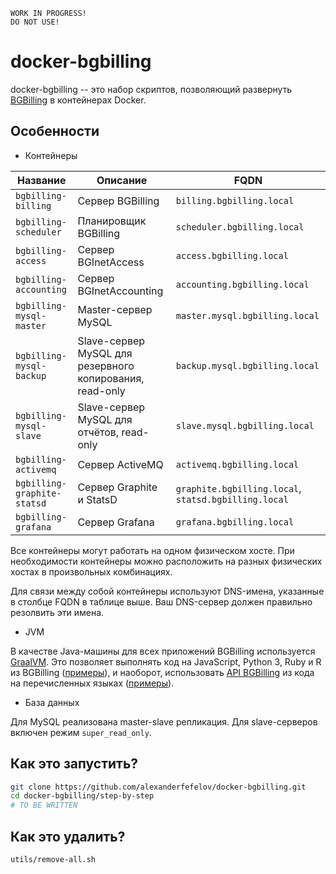     WORK IN PROGRESS!
    DO NOT USE!

# docker-bgbilling

docker-bgbilling -- это набор скриптов, позволяющий развернуть [BGBilling](https://bgbilling.ru/) в контейнерах Docker.

## Особенности

* Контейнеры

| Название | Описание | FQDN
| -------- | -------- | ----
| `bgbilling-billing`         | Сервер BGBilling | `billing.bgbilling.local`
| `bgbilling-scheduler`       | Планировщик BGBilling | `scheduler.bgbilling.local`
| `bgbilling-access`          | Сервер BGInetAccess | `access.bgbilling.local`
| `bgbilling-accounting`      | Сервер BGInetAccounting | `accounting.bgbilling.local`
| `bgbilling-mysql-master`    | Master-сервер MySQL | `master.mysql.bgbilling.local` 
| `bgbilling-mysql-backup`    | Slave-сервер MySQL для резервного копирования, read-only | `backup.mysql.bgbilling.local`
| `bgbilling-mysql-slave`     | Slave-сервер MySQL для отчётов, read-only | `slave.mysql.bgbilling.local`
| `bgbilling-activemq`        | Сервер ActiveMQ | `activemq.bgbilling.local`
| `bgbilling-graphite-statsd` | Сервер Graphite и StatsD | `graphite.bgbilling.local`, `statsd.bgbilling.local`
| `bgbilling-grafana`         | Сервер Grafana | `grafana.bgbilling.local`

Все контейнеры могут работать на одном физическом хосте. При необходимости контейнеры можно расположить
на разных физических хостах в произвольных комбинациях.

Для связи между собой контейнеры используют DNS-имена, указанные в столбце FQDN в таблице выше. Ваш DNS-сервер должен
правильно резолвить эти имена.


* JVM

В качестве Java-машины для всех приложений BGBilling используется [GraalVM](https://www.graalvm.org/). Это позволяет
выполнять код на JavaScript, Python 3, Ruby и R из BGBilling ([примеры](dyn/container/dyn/demo/)), и наоборот, использовать [API BGBilling](https://bgbilling.ru/v7.1/javadoc/index.html)
из кода на перечисленных языках ([примеры](dyn/container/polyglot/demo/)).

* База данных

Для MySQL реализована master-slave репликация. Для slave-серверов включен режим `super_read_only`.

## Как это запустить?

```bash
git clone https://github.com/alexanderfefelov/docker-bgbilling.git
cd docker-bgbilling/step-by-step
# TO BE WRITTEN

```

## Как это удалить?

```bash
utils/remove-all.sh
```
